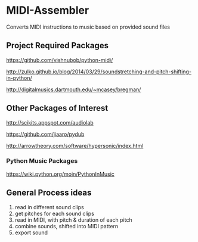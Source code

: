 # MIDI-Assembler
Converts MIDI instructions to music based on provided sound files


## Project Required Packages
https://github.com/vishnubob/python-midi/

http://zulko.github.io/blog/2014/03/29/soundstretching-and-pitch-shifting-in-python/

http://digitalmusics.dartmouth.edu/~mcasey/bregman/

## Other Packages of Interest
http://scikits.appspot.com/audiolab

https://github.com/jiaaro/pydub

http://arrowtheory.com/software/hypersonic/index.html


### Python Music Packages
https://wiki.python.org/moin/PythonInMusic

## General Process ideas
1. read in different sound clips
2. get pitches for each sound clips
3. read in MIDI, with pitch & duration of each pitch
4. combine sounds, shifted into MIDI pattern
5. export sound


